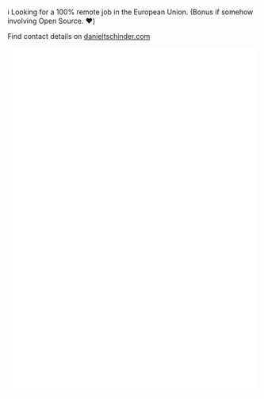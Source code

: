 ℹ️ Looking for a 100% remote job in the European Union. (Bonus if somehow involving Open Source. ❤️)

Find contact details on [danieltschinder.com](https://danieltschinder.com)

![Metrics](/github-metrics.svg)
